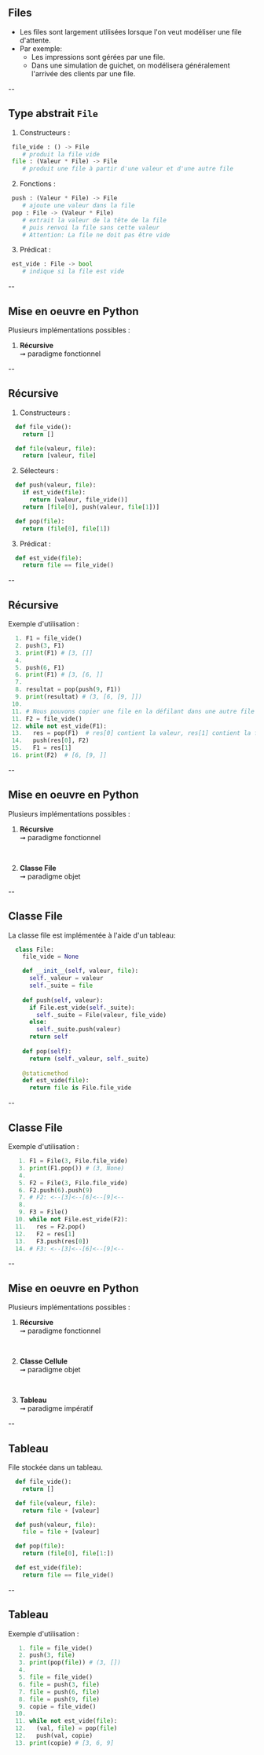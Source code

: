 ## Files

- Les files sont largement utilisées lorsque l'on veut modéliser une file d'attente.
- Par exemple:
  - Les impressions sont gérées par une file.
  - Dans une simulation de guichet, on modélisera généralement l'arrivée des clients par une file.

--

## Type abstrait `File`

1. Constructeurs :

```python
 file_vide : () -> File
    # produit la file vide
 file : (Valeur * File) -> File
    # produit une file à partir d'une valeur et d'une autre file
```

2. Fonctions : <!-- .element: class="fragment" data-fragment-index="1" -->

```python
 push : (Valeur * File) -> File
    # ajoute une valeur dans la file
 pop : File -> (Valeur * File)
    # extrait la valeur de la tête de la file
    # puis renvoi la file sans cette valeur
    # Attention: La file ne doit pas être vide
```

<!-- .element: class="fragment" data-fragment-index="1" -->

3. Prédicat : <!-- .element: class="fragment" data-fragment-index="2" -->

```python
 est_vide : File -> bool
    # indique si la file est vide
```

<!-- .element: class="fragment" data-fragment-index="2" -->

--

## Mise en oeuvre en <span class="label">Python</span>

Plusieurs implémentations possibles :

1. **Récursive** <br/>&#x279E; paradigme fonctionnel

--

## Récursive

1. Constructeurs :

```python 
  def file_vide():
    return []

  def file(valeur, file):
    return [valeur, file]
```

2. Sélecteurs : <!-- .element: class="fragment" data-fragment-index="1" -->

```python
  def push(valeur, file):
    if est_vide(file):
      return [valeur, file_vide()]
    return [file[0], push(valeur, file[1])]

  def pop(file):
    return (file[0], file[1])
```

<!-- .element: class="fragment" data-fragment-index="1" -->

3. Prédicat : <!-- .element: class="fragment" data-fragment-index="2" -->

```python 
  def est_vide(file):
    return file == file_vide()
```

<!-- .element: class="fragment" data-fragment-index="2" -->

--

## Récursive
<!-- .slide: data-transition="fade" -->

Exemple d'utilisation :

```python
  1. F1 = file_vide()
  2. push(3, F1)
  3. print(F1) # [3, []]
  4.
  5. push(6, F1)
  6. print(F1) # [3, [6, ]]
  7.
  8. resultat = pop(push(9, F1))
  9. print(resultat) # (3, [6, [9, ]])
 10.
 11. # Nous pouvons copier une file en la défilant dans une autre file
 11. F2 = file_vide()
 12. while not est_vide(F1):
 13.   res = pop(F1)  # res[0] contient la valeur, res[1] contient la file restante
 14.   push(res[0], F2)
 15.   F1 = res[1]
 16. print(F2)  # [6, [9, ]]
```

--

## Mise en oeuvre en <span class="label">Python</span>

Plusieurs implémentations possibles :

1. **Récursive** <br/>&#x279E; paradigme fonctionnel

<br/>

2. **Classe File** <br/>&#x279E; paradigme objet

--

## Classe File
<!-- .slide: data-transition="fade" -->

La classe file est implémentée à l'aide d'un tableau:

```python
  class File:
    file_vide = None

    def __init__(self, valeur, file):
      self._valeur = valeur
      self._suite = file
    
    def push(self, valeur):
      if File.est_vide(self._suite):
        self._suite = File(valeur, file_vide)
      else:
        self._suite.push(valeur)
      return self
    
    def pop(self):
      return (self._valeur, self._suite)
    
    @staticmethod
    def est_vide(file):
      return file is File.file_vide
```

<!-- .element: class="stretch" -->

--

## Classe File
<!-- .slide: data-transition="fade" -->

Exemple d'utilisation :

```python
   1. F1 = File(3, File.file_vide)
   3. print(F1.pop()) # (3, None)
   4.
   5. F2 = File(3, File.file_vide)
   6. F2.push(6).push(9)
   7. # F2: <--[3]<--[6]<--[9]<--
   8.
   9. F3 = File()
  10. while not File.est_vide(F2):
  11.   res = F2.pop()
  12.   F2 = res[1]
  13.   F3.push(res[0])
  14. # F3: <--[3]<--[6]<--[9]<--
```

--

## Mise en oeuvre en <span class="label">Python</span>

Plusieurs implémentations possibles :

1. **Récursive** <br/>&#x279E; paradigme fonctionnel

<br/>

2. **Classe Cellule** <br/>&#x279E; paradigme objet

<br/>

3. **Tableau** <br/>&#x279E; paradigme impératif

--

## Tableau
<!-- .slide: data-transition="fade" -->

File stockée dans un tableau.

```python 
  def file_vide():
    return []

  def file(valeur, file):
    return file + [valeur]

  def push(valeur, file):
    file = file + [valeur]

  def pop(file):
    return (file[0], file[1:])

  def est_vide(file):
    return file == file_vide()
```

--

## Tableau
<!-- .slide: data-transition="fade" -->

Exemple d'utilisation :

```python
   1. file = file_vide()
   2. push(3, file)
   3. print(pop(file)) # (3, [])
   4.
   5. file = file_vide()
   6. file = push(3, file)
   7. file = push(6, file)
   8. file = push(9, file)
   9. copie = file_vide()
  10.
  11. while not est_vide(file):
  12.   (val, file) = pop(file)
  12.   push(val, copie)
  13. print(copie) # [3, 6, 9]
```